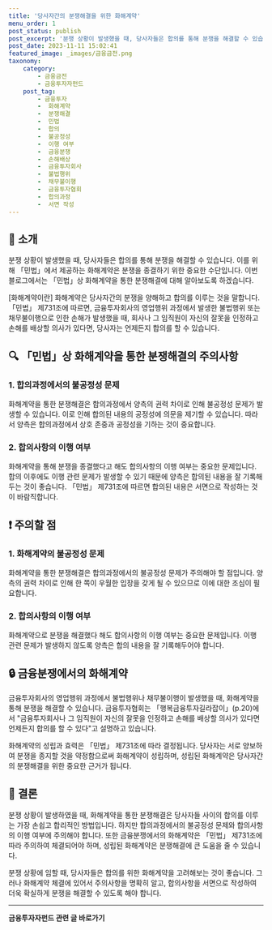 ```yaml
---
title: '당사자간의 분쟁해결을 위한 화해계약'
menu_order: 1
post_status: publish
post_excerpt: '분쟁 상황이 발생했을 때, 당사자들은 합의를 통해 분쟁을 해결할 수 있습니다. 이를 위해  민법 에서 제공하는 화해계약은 분쟁을 종결하기 위한 중요한 수단입니다. 이번 블로그에서는  민법 상 화해계약을 통한 분쟁해결에 대해 알아보도록 하겠습니다.'
post_date: 2023-11-11 15:02:41
featured_image: _images/금융금전.png
taxonomy:
    category:
        - 금융금전
        - 금융투자자펀드
    post_tag:
        - 금융투자
        -  화해계약
        -  분쟁해결
        -  민법
        -  합의
        -  불공정성
        -  이행 여부
        -  금융분쟁
        -  손해배상
        -  금융투자회사
        -  불법행위
        -  채무불이행
        -  금융투자협회
        -  합의과정
        -  서면 작성
---
```



## 📝 소개
분쟁 상황이 발생했을 때, 당사자들은 합의를 통해 분쟁을 해결할 수 있습니다. 이를 위해 「민법」에서 제공하는 화해계약은 분쟁을 종결하기 위한 중요한 수단입니다. 이번 블로그에서는 「민법」상 화해계약을 통한 분쟁해결에 대해 알아보도록 하겠습니다.

[화해계약이란]
화해계약은 당사자간의 분쟁을 양해하고 합의를 이루는 것을 말합니다. 「민법」 제731조에 따르면, 금융투자회사의 영업행위 과정에서 발생한 불법행위 또는 채무불이행으로 인한 손해가 발생했을 때, 회사나 그 임직원이 자신의 잘못을 인정하고 손해를 배상할 의사가 있다면, 당사자는 언제든지 합의를 할 수 있습니다.

## 🔍 「민법」상 화해계약을 통한 분쟁해결의 주의사항

### 1. 합의과정에서의 불공정성 문제
화해계약을 통한 분쟁해결은 합의과정에서 양측의 권력 차이로 인해 불공정성 문제가 발생할 수 있습니다. 이로 인해 합의된 내용의 공정성에 의문을 제기할 수 있습니다. 따라서 양측은 합의과정에서 상호 존중과 공정성을 기하는 것이 중요합니다.

### 2. 합의사항의 이행 여부
화해계약을 통해 분쟁을 종결했다고 해도 합의사항의 이행 여부는 중요한 문제입니다. 합의 이후에도 이행 관련 문제가 발생할 수 있기 때문에 양측은 합의된 내용을 잘 기록해 두는 것이 좋습니다. 「민법」 제731조에 따르면 합의된 내용은 서면으로 작성하는 것이 바람직합니다.

## ❗ 주의할 점

### 1. 화해계약의 불공정성 문제
화해계약을 통한 분쟁해결은 합의과정에서의 불공정성 문제가 주의해야 할 점입니다. 양측의 권력 차이로 인해 한 쪽이 우월한 입장을 갖게 될 수 있으므로 이에 대한 조심이 필요합니다.

### 2. 합의사항의 이행 여부
화해계약으로 분쟁을 해결했다 해도 합의사항의 이행 여부는 중요한 문제입니다. 이행 관련 문제가 발생하지 않도록 양측은 합의 내용을 잘 기록해두어야 합니다.

## 🔒 금융분쟁에서의 화해계약

금융투자회사의 영업행위 과정에서 불법행위나 채무불이행이 발생했을 때, 화해계약을 통해 분쟁을 해결할 수 있습니다. 금융투자협회는 「행복금융투자길라잡이」(p.20)에서 "금융투자회사나 그 임직원이 자신의 잘못을 인정하고 손해를 배상할 의사가 있다면 언제든지 합의를 할 수 있다"고 설명하고 있습니다.

화해계약의 성립과 효력은 「민법」 제731조에 따라 결정됩니다. 당사자는 서로 양보하여 분쟁을 종지할 것을 약정함으로써 화해계약이 성립하며, 성립된 화해계약은 당사자간의 분쟁해결을 위한 중요한 근거가 됩니다.

## 📝 결론

분쟁 상황이 발생하였을 때, 화해계약을 통한 분쟁해결은 당사자들 사이의 합의를 이루는 가장 손쉽고 합리적인 방법입니다. 하지만 합의과정에서의 불공정성 문제와 합의사항의 이행 여부에 주의해야 합니다. 또한 금융분쟁에서의 화해계약은 「민법」 제731조에 따라 주의하여 체결되어야 하며, 성립된 화해계약은 분쟁해결에 큰 도움을 줄 수 있습니다. 

분쟁 상황에 임할 때, 당사자들은 합의를 위한 화해계약을 고려해보는 것이 좋습니다. 그러나 화해계약 체결에 있어서 주의사항을 명확히 알고, 합의사항을 서면으로 작성하여 더욱 확실하게 분쟁을 해결할 수 있도록 해야 합니다.
<!-- wp:separator -->
<hr class="wp-block-separator has-alpha-channel-opacity"/>
<!-- /wp:separator -->

<!-- wp:group {"backgroundColor":"base","layout":{"type":"constrained"}} -->
<div class="wp-block-group has-base-background-color has-background"><!-- wp:paragraph {"align":"center","fontSize":"medium"} -->
<p class="has-text-align-center has-large-font-size"><strong>금융투자자펀드 관련 글 바로가기</strong></p>
<!-- /wp:paragraph -->


<!-- wp:latest-posts
{"categories":[{"id":13443,"count":19,"description":"","link":"https://uknowlaw.com/category/%ea%b8%88%ec%9c%b5%ed%88%ac%ec%9e%90%ec%9e%90%ed%8e%80%eb%93%9c/","name":"금융투자자펀드","slug":"금융투자자펀드","taxonomy":"category","parent":0,"meta":[],"_links":{"self":[{"href":"https://uknowlaw.com/wp-json/wp/v2/categories/13443"}],"collection":[{"href":"https://uknowlaw.com/wp-json/wp/v2/categories"}],"about":[{"href":"https://uknowlaw.com/wp-json/wp/v2/taxonomies/category"}],"wp:post_type":[{"href":"https://uknowlaw.com/wp-json/wp/v2/posts?categories=13443"}],"curies":[{"name":"wp","href":"https://api.w.org/{rel}","templated":true}]}}],"postsToShow":100,"excerptLength":28,"postLayout":"grid","columns":2,"featuredImageAlign":"left","featuredImageSizeSlug":"large","fontSize":"small"} /--></div>
<!-- /wp:group -->